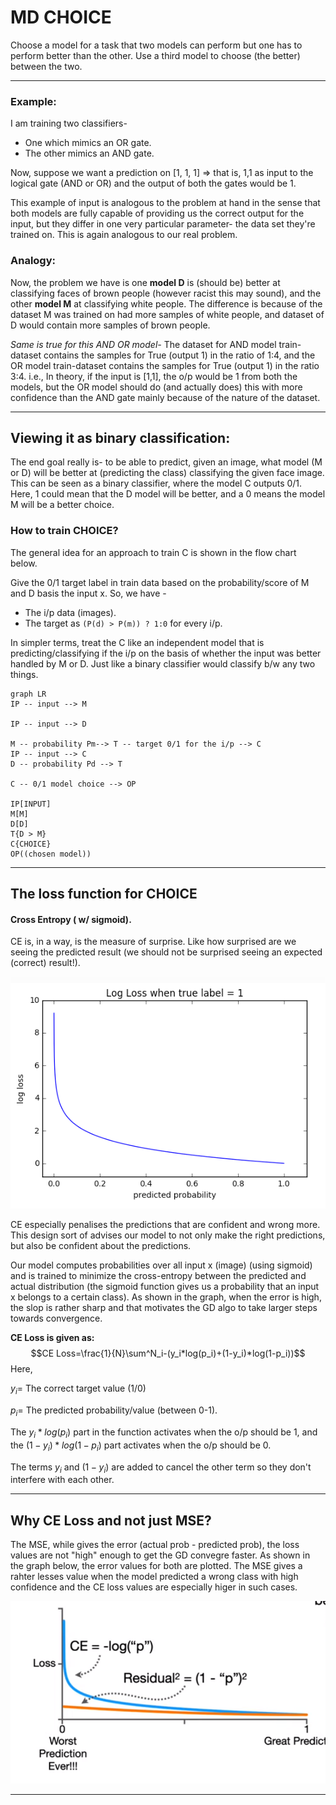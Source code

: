# MD CHOICE
Choose a model for a task that two models can perform but one has to perform better than the other. Use a third model to choose (the better) between the two.
<hr>

### Example:
I am training two classifiers- 
* One which mimics an OR gate.
* The other mimics an AND gate.

Now, suppose we want a prediction on [1, 1, 1] => that is, 1,1 as input to the logical gate (AND or OR) and the output of both the gates would be 1. 

This example of input is analogous to the problem at hand in the sense that both models are fully capable of providing us the correct output for the input, but they differ in one very particular parameter- the data set they're trained on. This is again analogous to our real problem.

### Analogy:
Now, the problem we have is one **model D** is (should be) better at classifying faces of brown people (however racist this may sound), and the other **model M** at classifying white people. The difference is because of the dataset M was trained on had more samples of white people, and dataset of D would contain more samples of brown people.

*Same is true for this AND OR model-*
The dataset for AND model train-dataset contains the samples for True (output 1) in the ratio of 1:4, and the OR model train-dataset contains the samples for True (output 1) in the ratio 3:4. 
i.e., In theory, if the input is [1,1], the o/p would be 1 from both the models, but the OR model should do (and actually does)  this with more confidence than the AND gate mainly because of the nature of the dataset.
<hr>

## Viewing it as binary classification:
The end goal really is- to be able to predict, given an image, what model (M or D) will be better at (predicting the class) classifying the given face image.
This can be seen as a binary classifier, where the model C outputs 0/1. Here, 1 could mean that the D model will be better, and a 0 means the model M will be a better choice.

### How to train CHOICE?
The general idea for an approach to train C is shown in the flow chart below.

Give the 0/1 target label in train data based on the probability/score of M and D basis the input x. So, we have - 
* The i/p data (images).
* The target as `(P(d) > P(m)) ? 1:0` for every i/p.

In simpler terms, treat the C like an independent model that is predicting/classifying if the i/p on the basis of whether the input was better handled by M or D. Just like a binary classifier would classify b/w any two things.

```mermaid
graph LR
IP -- input --> M

IP -- input --> D

M -- probability Pm--> T -- target 0/1 for the i/p --> C
IP -- input --> C
D -- probability Pd --> T

C -- 0/1 model choice --> OP

IP[INPUT]
M[M]
D[D]
T{D > M}
C{CHOICE}
OP((chosen model))
```

<hr>

## The loss function for CHOICE

#### Cross Entropy ( w/ sigmoid).
CE is, in a way, is the measure of surprise. Like how surprised are we seeing the predicted result (we should not be surprised seeing an expected (correct) result!).

![log_loss_cross_ent](/crossent_loss.png)

CE especially penalises the predictions that are confident and wrong more. This design sort of advises our model to not only make the right predictions, but also be confident about the predictions.

Our model computes probabilities over all input x (image) (using sigmoid) and is trained to minimize the cross-entropy between the predicted and actual distribution (the sigmoid function gives us a probability that an input x belongs to a certain class). As shown in the graph, when the error is high, the slop is rather sharp and that motivates the GD algo to take larger steps towards convergence.


**CE Loss is given as:**
$$CE Loss=\frac{1}{N}\sum^N_i-(y_i*log(p_i)+(1-y_i)*log(1-p_i))$$
Here, 


$y_i =$ The correct target value (1/0)


$p_i=$ The predicted probability/value (between 0-1).

The $y_i*log(p_i)$ part in the function activates when the o/p should be 1, 
and the $(1 - y_i) * log(1-p_i)$ part activates when the o/p should be 0. 

The terms $y_i$ 
and $(1-y_i)$ are added to cancel the other term so they don't interfere with each other.

<hr>

## Why CE Loss and not just MSE?

The MSE, while gives the error (actual prob - predicted prob), the loss values are not "high" enough to get the GD convegre faster. As shown in the graph below, the error values for both are plotted. The MSE gives a rahter lesses value when the model predicted a wrong class with high confidence and the CE loss values are especially higer in such cases.

![corss ent vs mse](/crossent_vs_mse.png)

<hr>
